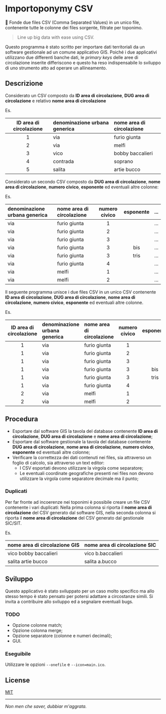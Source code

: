 Importoponymy CSV
=================

:door: Fonde due files CSV (Comma Separated Values) in un unico file, contenente tutte le colonne dei files sorgente, filtrate per toponimo.

> Line up big data with ease using CSV.

Questo programma è stato scritto per importare dati territoriali da un software gestionale ad un comune applicativo GIS.
Poiché i due applicativi utilizzano due differenti banche dati, le *primary keys* delle aree di circolazione inserite differiscono e questo ha reso indispensabile lo sviluppo di uno strumento atto ad operare un allineamento.

## Descrizione
Considerato un CSV composto da **ID area di circolazione**, **DUG area di circolazione** e relativo **nome area di circolazione**

Es.

| ID area di circolazione | denominazione urbana generica | nome area di circolazione |
|:-----------------------:|:------------------------------|:--------------------------|
| 1                       | via                           | furio giunta              |
| 2                       | via                           | melfi                     |
| 3                       | vico                          | bobby baccalieri          |
| 4                       | contrada                      | soprano                   |
| 5                       | salita                        | artie bucco               |

Considerato un secondo CSV composto da **DUG area di circolazione**, **nome area di circolazione**, **numero civico**, **esponente** ed eventuali altre colonne:

Es.

| denominazione urbana generica | nome area di circolazione | numero civico | esponente | ... |
|:------------------------------|:--------------------------|:-------------:|:---------:|-----|
| via                           | furio giunta              | 1             |           | ... |
| via                           | furio giunta              | 2             |           | ... |
| via                           | furio giunta              | 3             |           | ... |
| via                           | furio giunta              | 3             | bis       | ... |
| via                           | furio giunta              | 3             | tris      | ... |
| via                           | furio giunta              | 4             |           | ... |
| via                           | melfi                     | 1             |           | ... |
| via                           | melfi                     | 2             |           | ... |

Il seguente programma unisce i due files CSV in un unico CSV contenente **ID area di circolazione**, **DUG area di circolazione**, **nome area di circolazione**, **numero civico**, **esponente** ed eventuali altre colonne.

Es.

| ID area di circolazione | denominazione urbana generica | nome area di circolazione | numero civico | esponente | ... |
|:-----------------------:|:------------------------------|:--------------------------|:-------------:|:---------:|-----|
| 1                       | via                           | furio giunta              | 1             |           | ... |
| 1                       | via                           | furio giunta              | 2             |           | ... |
| 1                       | via                           | furio giunta              | 3             |           | ... |
| 1                       | via                           | furio giunta              | 3             | bis       | ... |
| 1                       | via                           | furio giunta              | 3             | tris      | ... |
| 1                       | via                           | furio giunta              | 4             |           | ... |
| 2                       | via                           | melfi                     | 1             |           | ... |
| 2                       | via                           | melfi                     | 2             |           | ... |

## Procedura
- Esportare dal software GIS la tavola del database contenente **ID area di circolazione**, **DUG area di circolazione** e **nome area di circolazione**;
- Esportare dal software gestionale la tavola del database contenente **DUG area di circolazione**, **nome area di circolazione**, **numero civico**, **esponente** ed eventuali altre colonne;
- Verificare la correttezza dei dati contenuti nei files, sia attraverso un foglio di calcolo, sia attraverso un text editor:
    - I CSV esportati devono utilizzare la virgola come separatore;
    - Le eventuali coordinate geografiche presenti nei files non devono utilizzare la virgola come separatore decimale ma il punto;

### Duplicati
Per far fronte ad incoerenze nei toponimi è possibile creare un file CSV contenente i vari duplicati:
Nella prima colonna si riporta il **nome area di circolazione** del CSV generato dal software GIS, nella seconda colonna si riporta il **nome area di circolazione** del CSV generato dal gestionale SIC/SIT.

Es.

| nome area di circolazione GIS | nome area di circolazione SIC |
|:------------------------------|:------------------------------|
| vico bobby baccalieri         | vico b.baccalieri             |
| salita artie bucco            | salita a.bucco                |

## Sviluppo
Questo applicativo è stato sviluppato per un caso molto specifico ma allo stesso tempo è stato pensato per potersi adattare a circostanze simili. Si invita a contribuire allo sviluppo ed a segnalare eventuali bugs.

### TODO
- Opzione colonne match;
- Opzione colonna merge;
- Opzione separatore (colonne e numeri decimali);
- GUI.

### Eseguibile
Utilizzare le opzioni `--onefile` e `--icon=main.ico`.

## License

[MIT]

___

*Non men che saver, dubbiar m'aggrata.*

[MIT]:https://opensource.org/licenses/MIT
